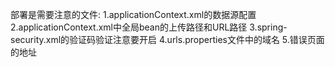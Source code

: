 部署是需要注意的文件:
1.applicationContext.xml的数据源配置
2.applicationContext.xml中全局bean的上传路径和URL路径
3.spring-security.xml的验证码验证注意要开启
4.urls.properties文件中的域名
5.错误页面的地址